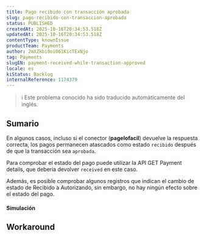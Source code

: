 ```yaml
---
title: Pago recibido con transacción aprobada
slug: pago-recibido-con-transaccion-aprobada
status: PUBLISHED
createdAt: 2025-10-16T20:34:53.518Z
updatedAt: 2025-10-16T20:34:53.518Z
contentType: knownIssue
productTeam: Payments
author: 2mXZkbi0oi061KicTExNjo
tag: Payments
slugEN: payment-received-while-transaction-approved
locale: es
kiStatus: Backlog
internalReference: 1174379
---
```


>ℹ️ Este problema conocido ha sido traducido automáticamente del inglés.

## Sumario


En algunos casos, incluso si el conector (**pagelofacil**) devuelve la respuesta correcta, los pagos permanecen atascados como estado `recibido` después de que la transacción sea `aprobada`.

Para comprobar el estado del pago puede utilizar la API GET Payment details, que debería devolver `received` en este caso.

Además, es posible comprobar algunos registros que indican el cambio de estado de Recibido a Autorizando, sin embargo, no hay ningún efecto sobre el estado del pago.


#### Simulación

## Workaround

